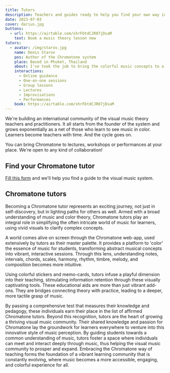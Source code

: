 ```yaml
---
title: Tutors
description: Teachers and guides ready to help you find your own way into music
date: 2023-07-03
cover: darius.jpg
buttons:
  - url: https://airtable.com/shrFbtdCJR07jDsaM
    text: Book a music theory lesson now
tutors:
  - avatar: /img/starov.jpg
    name: Denis Starov
    pos: Author of the Chromatone system
    place: Based in Phuket, Thailand
    about: I've took the job to bring the colorful music concepts to a level of modern human understanding. I use illustrations, videos and interactive web-apps to teach people of all ages and any level of prior music knowledge. I can visualize almost any music theory concept on which we can elaborate to produce a much deeper understanding of these concepts in your mind. My main focus is on live improvisation skills that can be developed gradually and with comfort of modern technology. So I hope to help grow more free and independent musicianship. 
    interactions:
      - Online guidance
      - One-on-one sessions
      - Group lessons
      - Lectures
      - Improvisations
      - Performances
    book: https://airtable.com/shrFbtdCJR07jDsaM
---
```


<script setup>
import EventCard from '../events/EventCard.vue'
import { useData } from 'vitepress'
const { params, frontmatter } = useData()
</script>

We're building an international community of the visual music theory teachers and practitioners. It all starts from the founder of the system and grows exponentially as a net of those who learn to see music in color. Learners become teachers with time. And the cycle goes on.

You can bring Chromatone to lectures, workshops or performances at your place. We're open to any kind of collaboration!

## Find your Chromatone tutor

[Fill this form](https://airtable.com/shrFbtdCJR07jDsaM) and we'll help you find a guide to the visual music system.

<author-card v-for="tutor in frontmatter.tutors" :key="tutor" :author="tutor"  />

## Chromatone tutors

Becoming a Chromatone tutor represents an exciting journey, not just in self-discovery, but in lighting paths for others as well. Armed with a broad understanding of music and color theory, Chromatone tutors play an integral role in simplifying the often intricate world of music for learners, using vivid visuals to clarify complex concepts.

A world comes alive on screen through the Chromatone web-app, used extensively by tutors as their master palette. It provides a platform to 'color' the essence of music for students, transforming abstract musical concepts into vibrant, interactive sessions. Through this lens, understanding notes, intervals, chords, scales, harmony, rhythm, timbre, melody, and composition becomes more intuitive.

Using colorful stickers and memo-cards, tutors infuse a playful dimension into their teaching, stimulating information retention through these visually captivating tools. These educational aids are more than just vibrant add-ons. They are bridges connecting theory with practice, leading to a deeper, more tactile grasp of music.

By passing a comprehensive test that measures their knowledge and pedagogy, these individuals earn their place in the list of affirmed Chromatone tutors. Beyond this recognition, tutors are the heart of growing a thriving visual music community. Their shared knowledge and passion for Chromatone lay the groundwork for learners everywhere to venture into this innovative style of music perception. By guiding students towards a common understanding of music, tutors foster a space where individuals can meet and interact deeply through music, thus helping the visual music community to prosper and expand. Embracing the Chromatone way of teaching forms the foundation of a vibrant learning community that is constantly evolving, where music becomes a more accessible, engaging, and colorful experience for all.
